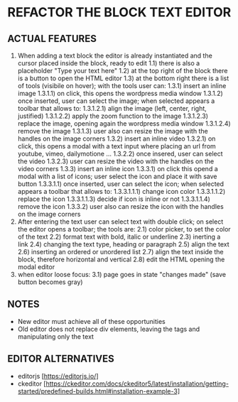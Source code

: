 # REFACTOR THE BLOCK TEXT EDITOR

## ACTUAL FEATURES

1) When adding a text block the editor is already instantiated and the cursor placed inside the block, ready to edit
 1.1) there is also a placeholder "Type your text here"
 1.2) at the top right of the block there is a button to open the HTML editor
 1.3) at the bottom right there is a list of tools (visibile on hover); with the tools user can:
  1.3.1) insert an inline image
   1.3.1.1) on click, this opens the wordpress media window
   1.3.1.2) once inserted, user can select the image; when selected appears a toolbar that allows to:
    1.3.1.2.1) align the image (left, center, right, justified)
    1.3.1.2.2) apply the zoom function to the image
    1.3.1.2.3) replace the image, opening again the wordpress media window
    1.3.1.2.4) remove the image
   1.3.1.3) user also can resize the image with the handles on the image corners
  1.3.2) insert an inline video
   1.3.2.1) on click, this opens a modal with a text input where placing an url from youtube, vimeo, dailymotione ... 
   1.3.2.2) once insered, user can select the video 
   1.3.2.3) user can resize the video with the handles on the video corners
  1.3.3) insert an inline icon
   1.3.3.1) on click this opend a modal with a list of icons; user select the icon and place it with save button
    1.3.3.1.1) once inserted, user can select the icon; when selected appears a toolbar that allows to:
	 1.3.3.1.1.1) change icon color
	 1.3.3.1.1.2) replace the icon
	 1.3.3.1.1.3) decide if icon is inline or not
	 1.3.3.1.1.4) remove the icon
    1.3.3.2) user also can resize the icon with the handles on the image corners
2) After entering the text user can select text with double click; on select the editor opens a toolbar; the tools are:
 2.1) color picker, to set the color of the text
 2.2) format text with bold, italic or underline
 2.3) inerting a link
 2.4) changing the text type, heading or paragraph
 2.5) align the text
 2.6) inserting an ordered or unordered list
 2.7) align the text inside the block, therefore horizontal and vertical
 2.8) edit the HTML opening the modal editor
3) when editor loose focus:
 3.1) page goes in state "changes made" (save button becomes gray)

## NOTES

- New editor must achieve all of these opportunities
- Old editor does not replace div elements, leaving the tags and manipulating only the text

## EDITOR ALTERNATIVES

- editorjs [https://editorjs.io/]
- ckeditor [https://ckeditor.com/docs/ckeditor5/latest/installation/getting-started/predefined-builds.html#installation-example-3]
